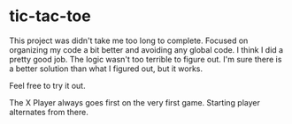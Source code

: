 # tic-tac-toe

This project was didn't take me too long to complete. Focused on organizing my code a bit better and avoiding any global code. I think I did a pretty good job.
The logic wasn't too terrible to figure out. I'm sure there is a better solution than what I figured out, but it works.

Feel free to try it out. 

The X Player always goes first on the very first game. Starting player alternates from there. 


